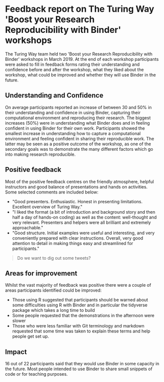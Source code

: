 # Feedback report on The Turing Way 'Boost your Research Reproducibility with Binder' workshops

The Turing Way team held two 'Boost your Research Reproducibility with Binder' workshops in March 2019. 
At the end of each workshop participants were asked to fill in feedback forms rating their understanding and confidence before and after the workshop, what they liked about the workshop, what could be improved and whether they will use Binder in the future.

## Understanding and Confidence
On average participants reported an increase of between 30 and 50% in their understanding and confidence in using Binder, capturing their computational environment and reproducing their research.
The biggest increases (50%) were in understanding what Binder does and in feeling confident in using Binder for their own work.
Participants showed the smallest increase in understanding how to capture a computational environment and feeling confident in sharing their reproducible work.
The latter may be seen as a positive outcome of the workshop, as one of the secondary goals was to demonstrate the many different factors which go into making research reproducible.

## Positive feedback

Most of the positive feedback centres on the friendly atmosphere, helpful instructors and good balance of presentations and hands on activities.
Some selected comments are included below:
* "Good presenters. Enthusiastic. Honest in presenting limitations. Excellent overview of Turing Way."
* "I liked the format (a bit of introduction and background story and then half a day of hands-on coding) as well as the content: well-thought and very relevant. Presenters and helpers were all brilliant and extremely approachable."
* "Good structure. Initial examples were useful and interesting, and very conveniently prepared with clear instructions. Overall, very good attention to detail in making things easy and streamlined for participants."

> Do we want to dig out some tweets?

## Areas for improvement

Whilst the vast majority of feedback was positive there were a couple of areas participants identified could be improved:
* Those using R suggested that participants should be warned about some difficulties using R with Binder and in particular the tidyverse package which takes a long time to build
* Some people requested that the demonstrations in the afternoon were slower
* Those who were less familiar with Git terminology and markdown requested that some time was taken to explain these terms and help people get set up.

## Impact

16 out of 22 participants said that they would use Binder in some capacity in the future. 
Most people intended to use Binder to share small snippets of code or for teaching purposes.

